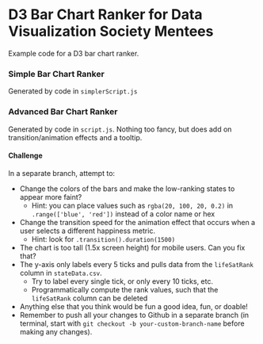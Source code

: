 # D3 Bar Chart Ranker for Data Visualization Society Mentees

Example code for a D3 bar chart ranker.

### Simple Bar Chart Ranker

Generated by code in `simplerScript.js`

### Advanced Bar Chart Ranker

Generated by code in `script.js`. Nothing too fancy, but does add on transition/animation effects and a tooltip. 

#### Challenge

In a separate branch, attempt to:

- Change the colors of the bars and make the low-ranking states to appear more faint? 
  - Hint: you can place values such as `rgba(20, 100, 20, 0.2)` in `.range(['blue', 'red'])` instead of a color name or hex
- Change the transition speed for the animation effect that occurs when a user selects a different happiness metric.
  - Hint: look for `.transition().duration(1500)`
- The chart is too tall (1.5x screen height) for mobile users. Can you fix that?
- The y-axis only labels every 5 ticks and pulls data from the `lifeSatRank` column in `stateData.csv`. 
  - Try to label every single tick, or only every 10 ticks, etc.
  - Programmatically compute the rank values, such that the `lifeSatRank` column can be deleted
- Anything else that you think would be fun a good idea, fun, or doable! 
- Remember to push all your changes to Github in a separate branch (in terminal, start with `git checkout -b your-custom-branch-name` before making any changes).
